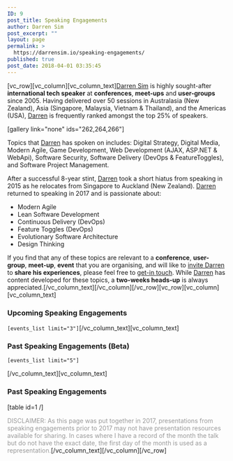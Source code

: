 ```yaml
---
ID: 9
post_title: Speaking Engagements
author: Darren Sim
post_excerpt: ""
layout: page
permalink: >
  https://darrensim.io/speaking-engagements/
published: true
post_date: 2018-04-01 03:35:45
---
```

[vc_row][vc_column][vc_column_text]<a href="https://darrensim.io/about/" target="_blank" rel="noopener">Darren Sim</a> is highly sought-after <strong>international tech speaker</strong> at <strong>conferences</strong>, <strong>meet-ups</strong> and <strong>user-groups</strong> since 2005. Having delivered over 50 sessions in Australasia (New Zealand), Asia (Singapore, Malaysia, Vietnam &amp; Thailand), and the Americas (USA), <a href="https://darrensim.io/about/" target="_blank" rel="noopener">Darren</a> is frequently ranked amongst the top 25% of speakers.

[gallery link="none" ids="262,264,266"]

Topics that <a href="https://darrensim.io/about/" target="_blank" rel="noopener">Darren</a> has spoken on includes: Digital Strategy, Digital Media, Modern Agile, Game Development, Web Development (AJAX, ASP.NET &amp; WebApi), Software Security, Software Delivery (DevOps &amp; FeatureToggles), and Software Project Management.

After a successful 8-year stint, <a href="https://darrensim.io/about/" target="_blank" rel="noopener">Darren</a> took a short hiatus from speaking in 2015 as he relocates from Singapore to Auckland (New Zealand). <a href="https://darrensim.io/about/" target="_blank" rel="noopener">Darren</a> returned to speaking in 2017 and is passionate about:
<ul>
 	<li>Modern Agile</li>
 	<li>Lean Software Development</li>
 	<li>Continuous Delivery (DevOps)</li>
 	<li>Feature Toggles (DevOps)</li>
 	<li>Evolutionary Software Architecture</li>
 	<li>Design Thinking</li>
</ul>
If you find that any of these topics are relevant to a <strong>conference</strong>, <strong>user-group</strong>, <strong>meet-up</strong>, <strong>event</strong> that you are organising, and will like to <a href="https://darrensim.io/contact/" target="_blank" rel="noopener">invite Darren</a> to <strong>share his experiences</strong>, please feel free to <a href="https://darrensim.io/contact/" target="_blank" rel="noopener">get-in touch</a>. While <a href="https://darrensim.io/about/" target="_blank" rel="noopener">Darren</a> has content developed for these topics, a <strong>two-weeks heads-up</strong> is always appreciated.[/vc_column_text][/vc_column][/vc_row][vc_row][vc_column][vc_column_text]
<h3>Upcoming Speaking Engagements</h3>
<code>[events_list limit="3"]</code>[/vc_column_text][vc_column_text]
<h3>Past Speaking Engagements (Beta)</h3>
<code>[events_list limit="5"]</code>

[/vc_column_text][vc_column_text]
<h3>Past Speaking Engagements</h3>
[table id=1 /]

<span style="color: #999999;">DISCLAIMER: As this page was put together in 2017, presentations from speaking engagements prior to 2017 may not have presentation resources available for sharing. In cases where I have a record of the month the talk but do not have the exact date, the first day of the month is used as a representation.</span>[/vc_column_text][/vc_column][/vc_row]